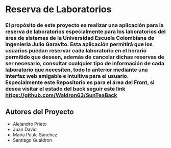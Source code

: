 # Reserva de Laboratorios
### El propósito de este proyecto es realizar una aplicación para la reserva de laboratorios especialmente para los laboratorios del área de sistemas de la Universidad Escuela Colombiana de Ingenieria Julio Garavito. Esta aplicación permitirá que los usuarios puedan reservar cada laboratorio en el horario permitido que deseen, además de cancelar dichas reservas de ser necesario, consultar cualquier tipo de información de cada laboratorio que necesiten, todo lo anterior mediante una interfaz web amigable e intuitiva para el usuario. Especialmente este Repositorio es para el área del Front, si desea visitar el estado del back seguir este link https://github.com/Waldron63/SunTeaBack

## Autores del Proyecto
- Alejandro Prieto
- Juan David 
- María Paula Sánchez
- Santiago Gualdron


